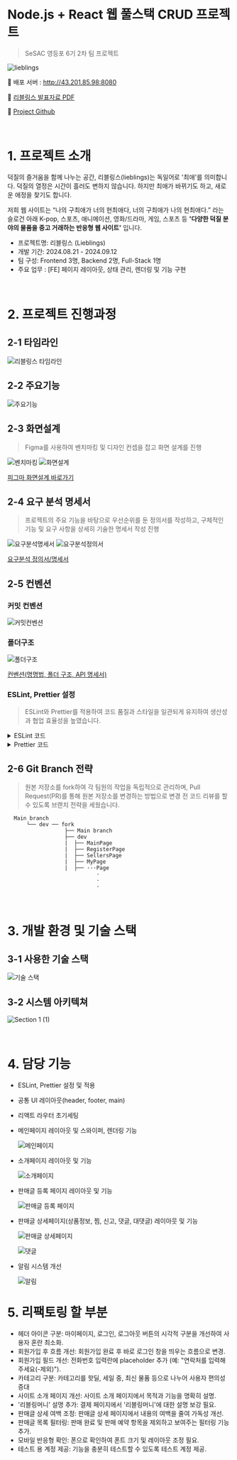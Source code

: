 # Node.js + React 웹 풀스택 CRUD 프로젝트

> SeSAC 영등포 6기 2차 팀 프로젝트

![lieblings](https://github.com/user-attachments/assets/945184b3-90e3-43de-8ca9-68e4a5d8ee07)

🔗 배포 서버 : http://43.201.85.98:8080

📃 [리블링스 발표자료 PDF](https://github.com/user-attachments/files/17101470/default.pdf)

📁 [Project Github](https://github.com/SeSAC-2nd)

<br/>

# 1. 프로젝트 소개

덕질의 즐거움을 함께 나누는 공간, 리블링스(lieblings)는 독일어로 '최애'를 의미합니다. 덕질의 열정은 시간이 흘러도 변하지 않습니다. 하지만 최애가 바뀌기도 하고, 새로운 애정을 찾기도 합니다.

저희 웹 사이트는 “나의 구최애가 너의 현최애다, 너의 구최애가 나의 현최애다.” 라는 슬로건 아래 K-pop, 스포츠, 애니메이션, 영화/드라마, 게임, 스포츠 등 **'다양한 덕질 분야의 물품을 중고 거래하는 반응형 웹 사이트'** 입니다.

- 프로젝트명: 리블링스 (Lieblings)⁠
- 개발 기간: 2024.08.21 - 2024.09.12⁠
- 팀 구성: Frontend 3명, Backend 2명, Full-Stack 1명
- 주요 업무 : [FE] 페이지 레이아웃, 상태 관리, 렌더링 및 기능 구현

<br/>

# 2. 프로젝트 진행과정

## 2-1 타임라인

![리블링스 타임라인](https://github.com/user-attachments/assets/8bd21f06-6676-4e81-8207-dcf1ac4b1100)

## 2-2 주요기능

![주요기능](https://github.com/user-attachments/assets/bab0ab19-4bea-41f9-a14d-b78efec5c792)

## 2-3 화면설계

> Figma를 사용하여 벤치마킹 및 디자인 컨셉을 잡고 화면 설계를 진행

![벤치마킹](https://github.com/user-attachments/assets/086d3877-9481-4d24-92d0-d56b67eaf8ca)
![화면설계](https://github.com/user-attachments/assets/da8a6199-1f9e-4374-b82c-5734760aa249)

[피그마 화면설계 바로가기](https://www.figma.com/design/DWtFFjfUstdvSYmbkATfLE/sesac-2nd-pj?node-id=0-1&t=NlH6zdI2wXEn13yE-1)

## 2-4 요구 분석 명세서

> 프로젝트의 주요 기능을 바탕으로 우선순위를 둔 정의서를 작성하고, 구체적인 기능 및 요구 사항을 상세히 기술한 명세서 작성 진행

![요구분석명세서](https://github.com/user-attachments/assets/89448fcb-d39f-4514-af60-ea081fc5e3e8)
![요구분석정의서](https://github.com/user-attachments/assets/499ab26a-95c5-4ab4-a75c-75a49b5f93f9)

[요구분석 정의서/명세서](https://docs.google.com/spreadsheets/d/1Ya0RCD4RilnOiLNQEIT97pBJ_jZ2YYCjc8nT2JiX4nU/edit?usp=sharing)

## 2-5 컨벤션

### 커밋 컨벤션

![커밋컨벤션](https://github.com/user-attachments/assets/86165adb-d353-4ae3-b9ab-4296455d002b)

### 폴더구조

![폴더구조](https://github.com/user-attachments/assets/113b7fe8-d0d8-4c53-83b3-fcebbe697e8a)

[컨벤션(명명법, 폴더 구조, API 명세서)](https://docs.google.com/spreadsheets/d/1QaX_eHmUnU0yDstVW9tcm-4Va23pm7ib7xM4YGWIkAQ/edit?usp=sharing)

### ESLint, Prettier 설정

> ESLint와 Prettier를 적용하여 코드 품질과 스타일을 일관되게 유지하여 생산성과 협업 효율성을 높였습니다.

<details>
<summary>ESLint 코드</summary>

```
module.exports = {
  env: { // 코드가 실행될 환경
    browser: true, // 브라우저 환경에서 실행
    es2021: true, // ECMAScript 2021의 기능 사용
    node: true, // Node.js 환경에서 실행
    es6: true, // ES6 기능 사용
  },
  extends: [ // 기본 규칙 세트를 확장
    'eslint:recommended', // ESLint의 추천 규칙을 사용
    'plugin:react/recommended', // React 관련 추천 규칙을 사용
    'plugin:react-hooks/recommended', // React Hooks 사용에 대한 추천 규칙을 사용
    'plugin:prettier/recommended', // Prettier와의 통합 규칙을 사용
    'prettier', // Prettier의 기본 설정을 사용
  ],
  parserOptions: { // 코드 구문 분석
    ecmaFeatures: {
      jsx: true, // JSX를 사용
    },
    ecmaVersion: 12, // ECMAScript 12 버전
    sourceType: 'module', // ES 모듈 사용
  },
  plugins: ['react', 'react-hooks', 'prettier'], // ESLint 플러그인
  rules: {
    'no-unused-vars': 'off', // 호출되지 않은 변수도 사용 가능하게 설정
    'react/prop-types': 'off', // 프롭스 타입 무시
    'prettier/prettier': [ // Prettier 규칙 위반 시 오류 발생
      'error',
      {
        singleQuote: true, // 싱글 쿼트 사용
      },
    ],
  },
  settings: { // 플러그인 추가 설정
    react: {
      version: 'detect', // React의 버전 자동 감지
    },
  },
};
```

</details>

<details>
<summary>Prettier 코드</summary>

```
{
  "printWidth": 80, // 줄 바꿈 할 폭 길이
  "tabWidth": 2, // 탭 너비
  "singleQuote": true, // 홑따옴표 사용 여부
  "endOfLine": "auto" // 줄 끝의 형식, OS별로 처리 방식이 다름
}
```

</details>

## 2-6 Git Branch 전략

> 원본 저장소를 fork하여 각 팀원의 작업을 독립적으로 관리하며, Pull Request(PR)를 통해 원본 저장소를 변경하는 방법으로 변경 전 코드 리뷰를 할 수 있도록 브랜치 전략을 세웠습니다.

```
  Main branch
      └── dev ── fork
                  ├── Main branch
                  ├── dev
                  |  ├── MainPage
                  |  ├── RegisterPage
                  |  ├── SellersPage
                  |  ├── MyPage
                  |  ├── ···Page
                            ·
                            ·
                            ·
```

<br/>

# 3. 개발 환경 및 기술 스택

## 3-1 사용한 기술 스택

![기술 스택](https://github.com/user-attachments/assets/61510a11-a55c-4e8e-a751-a7f11494ce39)

## 3-2 시스템 아키텍쳐

![Section 1 (1)](https://github.com/user-attachments/assets/eaad7281-840c-4c03-8fb7-252aa6042678)

<br/>

# 4. 담당 기능

- ESLint, Prettier 설정 및 적용
- 공통 UI 레이아웃(header, footer, main)
- 리액트 라우터 초기세팅
- 메인페이지 레이아웃 및 스와이퍼, 렌더링 기능

  ![메인페이지](https://github.com/user-attachments/assets/5caf3479-b05e-4848-918b-eebc651803bf)

- 소개페이지 레이아웃 및 기능

  ![소개페이지](https://github.com/user-attachments/assets/0be0f2e1-1ce0-44b4-929e-a5edce0e5447)

- 판매글 등록 페이지 레이아웃 및 기능

  ![판매글 등록 페이지](https://github.com/user-attachments/assets/8fd9fc20-188a-4822-83c0-017d20a9557b)

- 판매글 상세페이지(상품정보, 찜, 신고, 댓글, 대댓글) 레이아웃 및 기능

  ![판매글 상세페이지](https://github.com/user-attachments/assets/b8b8b98f-05c6-47a7-beeb-9359c883b3ad)

  ![댓글](https://github.com/user-attachments/assets/2b6931bc-c33b-45ec-8e0d-a0bfb2d4ecd2)

- 알림 시스템 개선

  ![알림](https://github.com/user-attachments/assets/72c937df-93e2-461b-aee3-23cc63a2d955)

# 5. 리팩토링 할 부분

- 헤더 아이콘 구분: 마이페이지, 로그인, 로그아웃 버튼의 시각적 구분을 개선하여 사용자 혼란 최소화.
- 회원가입 후 흐름 개선: 회원가입 완료 후 바로 로그인 창을 띄우는 흐름으로 변경.
- 회원가입 필드 개선: 전화번호 입력란에 placeholder 추가 (예: "연락처를 입력해주세요(-제외)").
- 카테고리 구분: 카테고리를 핫딜, 세일 중, 최신 물품 등으로 나누어 사용자 편의성 증대
- 사이트 소개 페이지 개선: 사이트 소개 페이지에서 목적과 기능을 명확히 설명.
- '리블링머니' 설명 추가: 결제 페이지에서 '리블링머니'에 대한 설명 보강 필요.
- 판매글 상세 여백 조정: 판매글 상세 페이지에서 내용의 여백을 줄여 가독성 개선.
- 판매글 목록 필터링: 판매 완료 및 판매 예약 항목을 제외하고 보여주는 필터링 기능 추가.
- 모바일 반응형 확인: 폰으로 확인하여 폰트 크기 및 레이아웃 조정 필요.
- 테스트 용 계정 제공: 기능을 충분히 테스트할 수 있도록 테스트 계정 제공.
